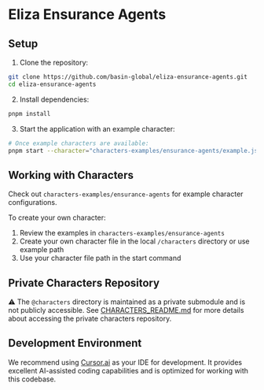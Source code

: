 # Eliza Ensurance Agents

## Setup

1. Clone the repository:
```bash
git clone https://github.com/basin-global/eliza-ensurance-agents.git
cd eliza-ensurance-agents
```

2. Install dependencies:
```bash
pnpm install
```

3. Start the application with an example character:
```bash
# Once example characters are available:
pnpm start --character="characters-examples/ensurance-agents/example.json"
```

## Working with Characters

Check out `characters-examples/ensurance-agents` for example character configurations.

To create your own character:
1. Review the examples in `characters-examples/ensurance-agents`
2. Create your own character file in the local `/characters` directory or use example path
3. Use your character file path in the start command

## Private Characters Repository

⚠️ The `@characters` directory is maintained as a private submodule and is not publicly accessible. See [CHARACTERS_README.md](CHARACTERS_README.md) for more details about accessing the private characters repository.

## Development Environment

We recommend using [Cursor.ai](https://cursor.com) as your IDE for development. It provides excellent AI-assisted coding capabilities and is optimized for working with this codebase.